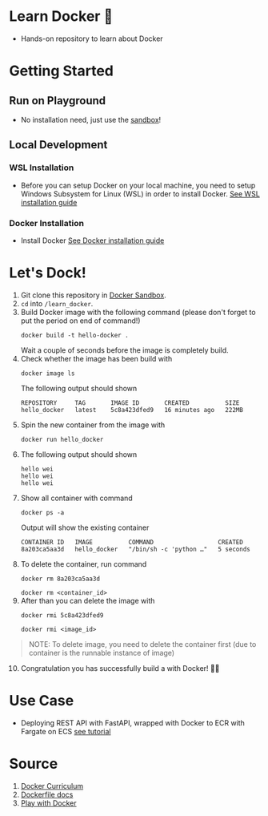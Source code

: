 # Learn Docker 🐳
- Hands-on repository to learn about Docker

# Getting Started

## Run on Playground
- No installation need, just use the [sandbox](https://labs.play-with-docker.com/)!

## Local Development
### WSL Installation
- Before you can setup Docker on your local machine, you need to setup Windows Subsystem for Linux (WSL)
in order to install Docker. [See WSL installation guide](https://www.youtube.com/watch?v=_fntjriRe48&t=1s)

### Docker Installation
- Install Docker [See Docker installation guide](https://www.youtube.com/watch?v=5RQbdMn04Oc&list=PLhfrWIlLOoKNMHhB39bh3XBpoLxV3f0V9&index=2)

# Let's Dock!

1. Git clone this repository in [Docker Sandbox](https://labs.play-with-docker.com/).
2. `cd` into `/learn_docker`.
3. Build Docker image with the following command (please don't forget to put the period on end of command!)
   ```Docker
   docker build -t hello-docker .
   ```
   Wait a couple of seconds before the image is completely build.
4. Check whether the image has been build with
   ```Docker
   docker image ls
   ```
   The following output should shown
   ```
   REPOSITORY     TAG       IMAGE ID       CREATED          SIZE
   hello_docker   latest    5c8a423dfed9   16 minutes ago   222MB
   ```
5. Spin the new container from the image with
   ```Docker
   docker run hello_docker 
   ```
6. The following output should shown
   ```
   hello wei
   hello wei
   hello wei
   ```
7. Show all container with command
   ```
   docker ps -a
   ```
   Output will show the existing container 
   ```
   CONTAINER ID   IMAGE          COMMAND                  CREATED
   8a203ca5aa3d   hello_docker   "/bin/sh -c 'python …"   5 seconds 
   ```
8. To delete the container, run command
   ```Docker
   docker rm 8a203ca5aa3d
   ```
   `docker rm <container_id>`
9. After than you can delete the image with 
   ```Docker
   docker rmi 5c8a423dfed9
   ```
   `docker rmi <image_id>`

> NOTE: To delete image, you need to delete the container first (due to container is the runnable instance of image)
10. Congratulation you has successfully build a with Docker! 🐳🎉

# Use Case
- Deploying REST API with FastAPI, wrapped with Docker to ECR with Fargate on ECS [see tutorial](https://beabetterdev.com/2023/01/29/ecs-fargate-tutorial-with-fastapi/)


# Source
1. [Docker Curriculum](https://docker-curriculum.com/)
2. [Dockerfile docs](https://docs.docker.com/reference/dockerfile/)
3. [Play with Docker](https://www.docker.com/play-with-docker/)

